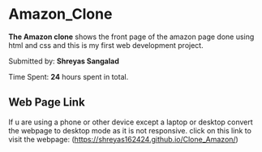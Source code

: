 # Amazon_Clone
 **The Amazon clone**  shows the front page of the amazon page done using html and css and this is my first web development project.

Submitted by: **Shreyas Sangalad**

Time Spent: **24** hours spent in total.

## Web Page Link
If u are using a phone or other device except a laptop or desktop convert the webpage to desktop mode as it is not responsive.
click on this link to visit the webpage:
(https://shreyas162424.github.io/Clone_Amazon/)


